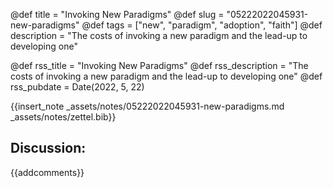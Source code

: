 @def title = "Invoking New Paradigms"
@def slug = "05222022045931-new-paradigms"
@def tags = ["new", "paradigm", "adoption", "faith"]
@def description = "The costs of invoking a new paradigm and the lead-up to developing one"

@def rss_title = "Invoking New Paradigms"
@def rss_description = "The costs of invoking a new paradigm and the lead-up to developing one"
@def rss_pubdate = Date(2022, 5, 22)

{{insert_note _assets/notes/05222022045931-new-paradigms.md _assets/notes/zettel.bib}}

## Discussion:

{{addcomments}}
